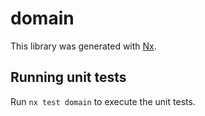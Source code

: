 # domain

This library was generated with [Nx](https://nx.dev).

## Running unit tests

Run `nx test domain` to execute the unit tests.
